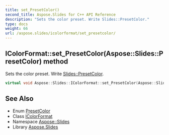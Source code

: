 ```yaml
---
title: set_PresetColor()
second_title: Aspose.Slides for C++ API Reference
description: "Sets the color preset. Write Slides::PresetColor."
type: docs
weight: 66
url: /aspose.slides/icolorformat/set_presetcolor/
---
```

## IColorFormat::set_PresetColor(Aspose::Slides::PresetColor) method


Sets the color preset. Write [Slides::PresetColor](../../presetcolor/).

```cpp
virtual void Aspose::Slides::IColorFormat::set_PresetColor(Aspose::Slides::PresetColor value)=0
```

## See Also

* Enum [PresetColor](../../presetcolor/)
* Class [IColorFormat](../)
* Namespace [Aspose::Slides](../../)
* Library [Aspose.Slides](../../../)